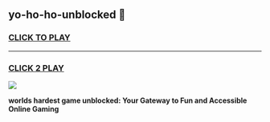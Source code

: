 
## yo-ho-ho-unblocked 👋
<h3>
<a href="https://premium.freeplayer.one?title=yo-ho-ho-unblocked&ref=14F">CLICK TO PLAY</a></h3>
<hr>

<h3>
<a href="https://premium.freeplayer.one?title=yo-ho-ho-unblocked&ref=14F">CLICK 2 PLAY</a>
  
</h3>

<a href="https://premium.freeplayer.one?title=yo-ho-ho-unblocked&ref=12F/"><img src="https://clearcache.store/games.png"></a>


**worlds hardest game unblocked: Your Gateway to Fun and Accessible Online Gaming**
